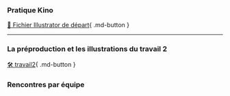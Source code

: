 ### Pratique Kino   
[📁 Fichier Illustrator de départ](https://cmontmorency365.sharepoint.com/:u:/s/TIM-582214-Animation2d77/ERHsc5Wi47ZGnbSGhrQOV1ABUtQjuJjNQmyVONd0Xtw8Rg?e=IrLcdd){ .md-button }   <br>
***  
### La préproduction et les illustrations du travail 2   
[🛠️ travail2](exercice_ae/travail2){ .md-button }   <br>   

### Rencontres par équipe   
